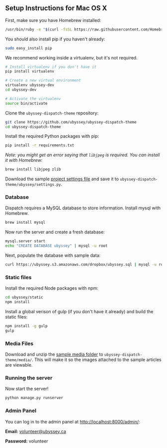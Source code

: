 ## Setup Instructions for Mac OS X

First, make sure you have Homebrew installed:

```bash
/usr/bin/ruby -e "$(curl -fsSL https://raw.githubusercontent.com/Homebrew/install/master/install)"
```

You should also install pip if you haven't already:
```bash
sudo easy_install pip
```

We recommend working inside a virtualenv, but it's not required.

```bash
# Install virtualenv if you don't have it
pip install virtualenv

# Create a new virtual environment
virtualenv ubyssey-dev
cd ubyssey-dev

# Activate the virtualenv
source bin/activate
```

Clone the `ubyssey-dispatch-theme` repository:

```bash
git clone https://github.com/ubyssey/ubyssey-dispatch-theme
cd ubyssey-dispatch-theme
```

Install the required Python packages with pip:

```bash
pip install -r requirements.txt
```

_Note: you might get an error saying that `libjpeg` is required. You can install it with Homebrew:_

```bash
brew install libjpeg zlib
```

Download the sample [project settings file](https://ubyssey.s3.amazonaws.com/dropbox/settings.py) and save it to `ubyssey-dispatch-theme/ubyssey/settings.py`.

### Database

Dispatch requires a MySQL database to store information. Install mysql with Homebrew. 

```bash
brew install mysql
```

Now run the server and create a fresh database:

```bash
mysql.server start
echo "CREATE DATABASE ubyssey" | mysql -u root
```

Next, populate the database with sample data:

```bash
curl https://ubyssey.s3.amazonaws.com/dropbox/ubyssey.sql | mysql -u root ubyssey
```

### Static files

Install the required Node packages with npm:

```bash
cd ubyssey/static
npm install
```

Install a global verison of gulp (if you don't have it already) and build the static files:

```bash
npm install -g gulp
gulp
```

### Media Files

Download and unzip the [sample media folder](https://ubyssey.s3.amazonaws.com/dropbox/media.zip) to `ubyssey-dispatch-theme/media/`. This will make it so the images attached to the sample articles are viewable.

### Running the server

Now start the server!

```bash
python manage.py runserver
```

### Admin Panel

You can log in to the admin panel at [http://localhost:8000/admin/](http://localhost:8000/admin/):

__Email:__ volunteer@ubyssey.ca

__Password:__ volunteer
